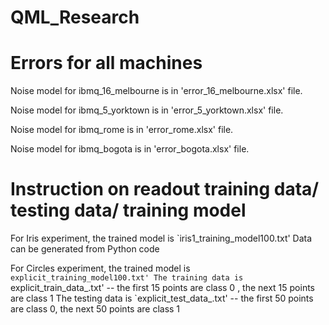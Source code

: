 # QML_Research

# Errors for all machines
Noise model for ibmq_16_melbourne is in 'error_16_melbourne.xlsx' file.

Noise model for ibmq_5_yorktown is in 'error_5_yorktown.xlsx' file.

Noise model for ibmq_rome is in 'error_rome.xlsx' file.

Noise model for ibmq_bogota is in 'error_bogota.xlsx' file.


# Instruction on readout training data/ testing data/ training model
For Iris experiment, the trained model is `iris1_training_model100.txt'
Data can be generated from Python code

For Circles experiment, the trained model is `explicit_training_model100.txt'
The training data is `explicit_train_data_.txt'  -- the first 15 points are class 0 , the next 15 points are class 1
The testing data is `explicit_test_data_.txt' -- the first 50 points are class 0, the next 50 points are class 1

